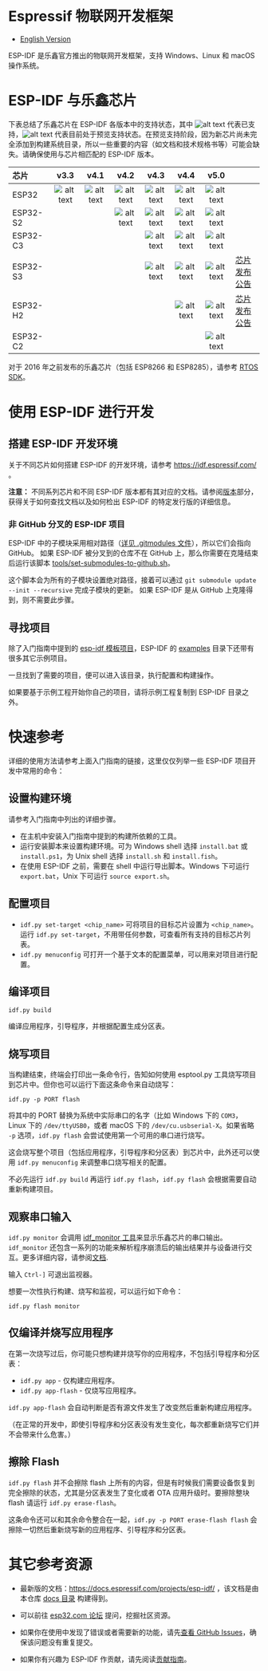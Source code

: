 # Espressif 物联网开发框架

* [English Version](./README.md)

ESP-IDF 是乐鑫官方推出的物联网开发框架，支持 Windows、Linux 和 macOS 操作系统。

# ESP-IDF 与乐鑫芯片

下表总结了乐鑫芯片在 ESP-IDF 各版本中的支持状态，其中 ![alt text][supported] 代表已支持，![alt text][preview] 代表目前处于预览支持状态。在预览支持阶段，因为新芯片尚未完全添加到构建系统目录，所以一些重要的内容（如文档和技术规格书等）可能会缺失。请确保使用与芯片相匹配的 ESP-IDF 版本。

|    芯片     |         v3.3           |           v4.1         |          v4.2          |         v4.3           |          v4.4          |          v5.0          |                                                            |
|:----------- |:---------------------: | :---------------------:| :---------------------:| :---------------------:| :---------------------:| :---------------------:|:---------------------------------------------------------- |
|ESP32        | ![alt text][supported] | ![alt text][supported] | ![alt text][supported] | ![alt text][supported] | ![alt text][supported] | ![alt text][supported] |                                                            |
|ESP32-S2     |                        |                        | ![alt text][supported] | ![alt text][supported] | ![alt text][supported] | ![alt text][supported] |                                                            |
|ESP32-C3     |                        |                        |                        | ![alt text][supported] | ![alt text][supported] | ![alt text][supported] |                                                            |
|ESP32-S3     |                        |                        |                        | ![alt text][preview]   | ![alt text][supported] | ![alt text][supported] | [芯片发布公告](https://www.espressif.com/en/news/ESP32_S3) |
|ESP32-H2     |                        |                        |                        |                        | ![alt text][preview]   | ![alt text][preview]   | [芯片发布公告](https://www.espressif.com/en/news/ESP32_H2) |
|ESP32-C2     |                        |                        |                        |                        |                        | ![alt text][preview]   |                                                            |

[supported]: https://img.shields.io/badge/-%E6%94%AF%E6%8C%81-green "supported"
[preview]: https://img.shields.io/badge/-%E9%A2%84%E8%A7%88-orange "preview"

对于 2016 年之前发布的乐鑫芯片（包括 ESP8266 和 ESP8285），请参考 [RTOS SDK](https://github.com/espressif/ESP8266_RTOS_SDK)。

# 使用 ESP-IDF 进行开发

## 搭建 ESP-IDF 开发环境

关于不同芯片如何搭建 ESP-IDF 的开发环境，请参考 https://idf.espressif.com/ 。

**注意：** 不同系列芯片和不同 ESP-IDF 版本都有其对应的文档。请参阅[版本](https://docs.espressif.com/projects/esp-idf/zh_CN/latest/esp32/versions.html)部分，获得关于如何查找文档以及如何检出 ESP-IDF 的特定发行版的详细信息。

### 非 GitHub 分叉的 ESP-IDF 项目

ESP-IDF 中的子模块采用相对路径（[详见 .gitmodules 文件](.gitmodules)），所以它们会指向 GitHub。
如果 ESP-IDF 被分叉到的仓库不在 GitHub 上，那么你需要在克隆结束后运行该脚本 [tools/set-submodules-to-github.sh](tools/set-submodules-to-github.sh)。

这个脚本会为所有的子模块设置绝对路径，接着可以通过 `git submodule update --init --recursive` 完成子模块的更新。
如果 ESP-IDF 是从 GitHub 上克隆得到，则不需要此步骤。

## 寻找项目

除了入门指南中提到的 [esp-idf 模板项目](https://github.com/espressif/esp-idf-template)，ESP-IDF 的 [examples](examples) 目录下还带有很多其它示例项目。

一旦找到了需要的项目，便可以进入该目录，执行配置和构建操作。

如果要基于示例工程开始你自己的项目，请将示例工程复制到 ESP-IDF 目录之外。

# 快速参考

详细的使用方法请参考上面入门指南的链接，这里仅仅列举一些 ESP-IDF 项目开发中常用的命令：

## 设置构建环境

请参考入门指南中列出的详细步骤。

* 在主机中安装入门指南中提到的构建所依赖的工具。
* 运行安装脚本来设置构建环境。可为 Windows shell 选择 `install.bat` 或 `install.ps1`，为 Unix shell 选择 `install.sh` 和 `install.fish`。
* 在使用 ESP-IDF 之前，需要在 shell 中运行导出脚本。Windows 下可运行 `export.bat`，Unix 下可运行 `source export.sh`。

## 配置项目

* `idf.py set-target <chip_name>` 可将项目的目标芯片设置为 `<chip_name>`。运行 `idf.py set-target`，不用带任何参数，可查看所有支持的目标芯片列表。
* `idf.py menuconfig` 可打开一个基于文本的配置菜单，可以用来对项目进行配置。

## 编译项目

`idf.py build`

编译应用程序，引导程序，并根据配置生成分区表。

## 烧写项目

当构建结束，终端会打印出一条命令行，告知如何使用 esptool.py 工具烧写项目到芯片中。但你也可以运行下面这条命令来自动烧写：

`idf.py -p PORT flash`

将其中的 PORT 替换为系统中实际串口的名字（比如 Windows 下的 `COM3`，Linux 下的 `/dev/ttyUSB0`，或者 macOS 下的 `/dev/cu.usbserial-X`。如果省略 `-p` 选项，`idf.py flash` 会尝试使用第一个可用的串口进行烧写。

这会烧写整个项目（包括应用程序，引导程序和分区表）到芯片中，此外还可以使用 `idf.py menuconfig` 来调整串口烧写相关的配置。

不必先运行 `idf.py build` 再运行 `idf.py flash`，`idf.py flash` 会根据需要自动重新构建项目。

## 观察串口输入

`idf.py monitor` 会调用 [idf_monitor 工具](https://docs.espressif.com/projects/esp-idf/en/latest/get-started/idf-monitor.html)来显示乐鑫芯片的串口输出。`idf_monitor` 还包含一系列的功能来解析程序崩溃后的输出结果并与设备进行交互。更多详细内容，请参阅[文档](https://docs.espressif.com/projects/esp-idf/en/latest/get-started/idf-monitor.html).

输入 `Ctrl-]` 可退出监视器。

想要一次性执行构建、烧写和监视，可以运行如下命令：

`idf.py flash monitor`

## 仅编译并烧写应用程序

在第一次烧写过后，你可能只想构建并烧写你的应用程序，不包括引导程序和分区表：

* `idf.py app` - 仅构建应用程序。
* `idf.py app-flash` - 仅烧写应用程序。

`idf.py app-flash` 会自动判断是否有源文件发生了改变然后重新构建应用程序。

（在正常的开发中，即使引导程序和分区表没有发生变化，每次都重新烧写它们并不会带来什么危害。）

## 擦除 Flash

`idf.py flash` 并不会擦除 flash 上所有的内容，但是有时候我们需要设备恢复到完全擦除的状态，尤其是分区表发生了变化或者 OTA 应用升级时。要擦除整块 flash 请运行 `idf.py erase-flash`。

这条命令还可以和其余命令整合在一起，`idf.py -p PORT erase-flash flash` 会擦除一切然后重新烧写新的应用程序、引导程序和分区表。

# 其它参考资源

* 最新版的文档：https://docs.espressif.com/projects/esp-idf/ ，该文档是由本仓库 [docs 目录](docs) 构建得到。

* 可以前往 [esp32.com 论坛](https://esp32.com/) 提问，挖掘社区资源。

* 如果你在使用中发现了错误或者需要新的功能，请先[查看 GitHub Issues](https://github.com/espressif/esp-idf/issues)，确保该问题没有重复提交。

* 如果你有兴趣为 ESP-IDF 作贡献，请先阅读[贡献指南](https://docs.espressif.com/projects/esp-idf/en/latest/contribute/index.html)。
